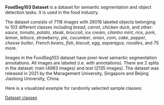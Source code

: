 **FoodSeg103 Dataset** is a dataset for semantic segmentation and object detection tasks. It is used in the food industry. 

The dataset consists of 7118 images with 26016 labeled objects belonging to 103 different classes including *bread*, *carrot*, *chicken duck*, and other: *sauce*, *tomato*, *potato*, *steak*, *broccoli*, *ice cream*, *cilantro mint*, *rice*, *pork*, *lemon*, *lettuce*, *strawberry*, *pie*, *cucumber*, *onion*, *corn*, *cake*, *pepper*, *cheese butter*, *French beans*, *fish*, *biscuit*, *egg*, *asparagus*, *noodles*, and 75 more.

Images in the FoodSeg103 dataset have pixel-level semantic segmentation annotations. All images are labeled (i.e. with annotations). There are 2 splits in the dataset: *train* (4983 images) and *test* (2135 images). The dataset was released in 2021 by the Management University, Singapore and Beijing Jiaotong University, China.

Here is a visualized example for randomly selected sample classes:

[Dataset classes](https://github.com/dataset-ninja/food-seg-103/raw/main/visualizations/classes_preview.webm)
